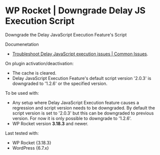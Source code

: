# WP Rocket | Downgrade Delay JS Execution Script

Downgrade the Delay JavaScript Execution Feature's Script 

Documenetation
- [Troubleshoot Delay JavaScript execution issues | Common Issues](https://docs.wp-rocket.me/article/1655-troubleshoot-delay-javascript-execution-issues#common-issues).

On plugin activation/deactivation:
* The cache is cleared.
* Delay JavaScript Execution Feature's default script version '2.0.3' is downgraded to '1.2.6' or the specified version.


To be used with:

- Any setup where Delay JavaScript Execution feature causes a regression and script version needs to be downgraded. By default the script version is set to '2.0.3' but this can be downgraded to previous version. For now it is only possible to downgrade to '1.2.6'.
- WP Rocket version **3.18.3** and newer.

Last tested with:

- WP Rocket {3.18.3}
- WordPress {6.7.x}
